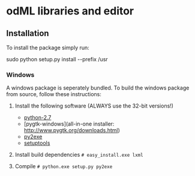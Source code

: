 odML libraries and editor
=========================

Installation
------------

To install the package simply run:

  sudo python setup.py install --prefix /usr

### Windows

A windows package is seperately bundled.
To build the windows package from source, follow these instructions:

1. Install the following software (ALWAYS use the 32-bit versions!)
    * [python-2.7](http://www.python.org/getit/windows/)
    * [pygtk-windows](all-in-one installer: http://www.pygtk.org/downloads.html)
    * [py2exe](http://sourceforge.net/projects/py2exe/files/py2exe/0.6.9/py2exe-0.6.9.win32-py2.7.exe/download)
    * [setuptools](http://pypi.python.org/pypi/setuptools#files)

2. Install build dependencies
    `# easy_install.exe lxml`

3. Compile
    `# python.exe setup.py py2exe`